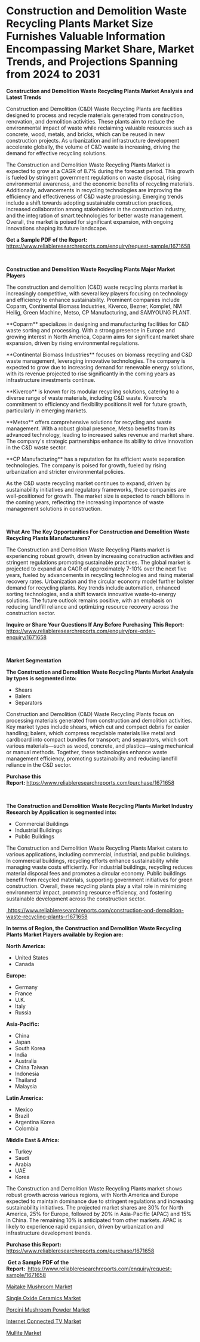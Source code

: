 <p><h1>Construction and Demolition Waste Recycling Plants Market Size Furnishes Valuable Information Encompassing Market Share, Market Trends, and Projections Spanning from 2024 to 2031</h1></p><p><strong>Construction and Demolition Waste Recycling Plants Market Analysis and Latest Trends</strong></p>
<p><p>Construction and Demolition (C&D) Waste Recycling Plants are facilities designed to process and recycle materials generated from construction, renovation, and demolition activities. These plants aim to reduce the environmental impact of waste while reclaiming valuable resources such as concrete, wood, metals, and bricks, which can be reused in new construction projects. As urbanization and infrastructure development accelerate globally, the volume of C&D waste is increasing, driving the demand for effective recycling solutions.</p><p>The Construction and Demolition Waste Recycling Plants Market is expected to grow at a CAGR of 8.7% during the forecast period. This growth is fueled by stringent government regulations on waste disposal, rising environmental awareness, and the economic benefits of recycling materials. Additionally, advancements in recycling technologies are improving the efficiency and effectiveness of C&D waste processing. Emerging trends include a shift towards adopting sustainable construction practices, increased collaboration among stakeholders in the construction industry, and the integration of smart technologies for better waste management. Overall, the market is poised for significant expansion, with ongoing innovations shaping its future landscape.</p></p>
<p><strong>Get a Sample PDF of the Report:&nbsp;</strong> <a href="https://www.reliableresearchreports.com/enquiry/request-sample/1671658?utm_campaign=3&utm_medium=2&utm_source=Github&utm_content=ia&utm_term=10102024&utm_id=construction-and-demolition-waste-recycling-plants">https://www.reliableresearchreports.com/enquiry/request-sample/1671658</a></p>
<p>&nbsp;</p>
<p><strong>Construction and Demolition Waste Recycling Plants Major Market Players</strong></p>
<p><p>The construction and demolition (C&D) waste recycling plants market is increasingly competitive, with several key players focusing on technology and efficiency to enhance sustainability. Prominent companies include Coparm, Continental Biomass Industries, Kiverco, Bezner, Komplet, NM Heilig, Green Machine, Metso, CP Manufacturing, and SAMYOUNG PLANT.</p><p>**Coparm** specializes in designing and manufacturing facilities for C&D waste sorting and processing. With a strong presence in Europe and growing interest in North America, Coparm aims for significant market share expansion, driven by rising environmental regulations.</p><p>**Continental Biomass Industries** focuses on biomass recycling and C&D waste management, leveraging innovative technologies. The company is expected to grow due to increasing demand for renewable energy solutions, with its revenue projected to rise significantly in the coming years as infrastructure investments continue.</p><p>**Kiverco** is known for its modular recycling solutions, catering to a diverse range of waste materials, including C&D waste. Kiverco's commitment to efficiency and flexibility positions it well for future growth, particularly in emerging markets.</p><p>**Metso** offers comprehensive solutions for recycling and waste management. With a robust global presence, Metso benefits from its advanced technology, leading to increased sales revenue and market share. The company's strategic partnerships enhance its ability to drive innovation in the C&D waste sector.</p><p>**CP Manufacturing** has a reputation for its efficient waste separation technologies. The company is poised for growth, fueled by rising urbanization and stricter environmental policies.</p><p>As the C&D waste recycling market continues to expand, driven by sustainability initiatives and regulatory frameworks, these companies are well-positioned for growth. The market size is expected to reach billions in the coming years, reflecting the increasing importance of waste management solutions in construction.</p></p>
<p>&nbsp;</p>
<p><strong>What Are The Key Opportunities For Construction and Demolition Waste Recycling Plants Manufacturers?</strong></p>
<p><p>The Construction and Demolition Waste Recycling Plants market is experiencing robust growth, driven by increasing construction activities and stringent regulations promoting sustainable practices. The global market is projected to expand at a CAGR of approximately 7-10% over the next five years, fueled by advancements in recycling technologies and rising material recovery rates. Urbanization and the circular economy model further bolster demand for recycling plants. Key trends include automation, enhanced sorting technologies, and a shift towards innovative waste-to-energy solutions. The future outlook remains positive, with an emphasis on reducing landfill reliance and optimizing resource recovery across the construction sector.</p></p>
<p><strong>Inquire or Share Your Questions If Any Before Purchasing This Report:</strong> <a href="https://www.reliableresearchreports.com/enquiry/pre-order-enquiry/1671658?utm_campaign=3&utm_medium=2&utm_source=Github&utm_content=ia&utm_term=10102024&utm_id=construction-and-demolition-waste-recycling-plants">https://www.reliableresearchreports.com/enquiry/pre-order-enquiry/1671658</a></p>
<p>&nbsp;</p>
<p><strong>Market Segmentation</strong></p>
<p><strong>The Construction and Demolition Waste Recycling Plants Market Analysis by types is segmented into:</strong></p>
<p><ul><li>Shears</li><li>Balers</li><li>Separators</li></ul></p>
<p><p>Construction and Demolition (C&D) Waste Recycling Plants focus on processing materials generated from construction and demolition activities. Key market types include shears, which cut and compact debris for easier handling; balers, which compress recyclable materials like metal and cardboard into compact bundles for transport; and separators, which sort various materials—such as wood, concrete, and plastics—using mechanical or manual methods. Together, these technologies enhance waste management efficiency, promoting sustainability and reducing landfill reliance in the C&D sector.</p></p>
<p><strong>Purchase this Report:&nbsp;</strong><a href="https://www.reliableresearchreports.com/purchase/1671658?utm_campaign=3&utm_medium=2&utm_source=Github&utm_content=ia&utm_term=10102024&utm_id=construction-and-demolition-waste-recycling-plants">https://www.reliableresearchreports.com/purchase/1671658</a></p>
<p>&nbsp;</p>
<p><strong>The Construction and Demolition Waste Recycling Plants Market Industry Research by Application is segmented into:</strong></p>
<p><ul><li>Commercial Buildings</li><li>Industrial Buildings</li><li>Public Buildings</li></ul></p>
<p><p>The Construction and Demolition Waste Recycling Plants Market caters to various applications, including commercial, industrial, and public buildings. In commercial buildings, recycling efforts enhance sustainability while managing waste costs efficiently. For industrial buildings, recycling reduces material disposal fees and promotes a circular economy. Public buildings benefit from recycled materials, supporting government initiatives for green construction. Overall, these recycling plants play a vital role in minimizing environmental impact, promoting resource efficiency, and fostering sustainable development across the construction sector.</p></p>
<p><a href="https://www.reliableresearchreports.com/construction-and-demolition-waste-recycling-plants-r1671658?utm_campaign=3&utm_medium=2&utm_source=Github&utm_content=ia&utm_term=10102024&utm_id=construction-and-demolition-waste-recycling-plants">&nbsp;https://www.reliableresearchreports.com/construction-and-demolition-waste-recycling-plants-r1671658</a></p>
<p><strong>In terms of Region, the Construction and Demolition Waste Recycling Plants Market Players available by Region are:</strong></p>
<p>
    <p> <strong> North America: </strong>
        <ul>
            <li>United States</li>
            <li>Canada</li>
        </ul>
        </p> 
    <p> <strong> Europe: </strong>
        <ul>
            <li>Germany</li>
            <li>France</li>
            <li>U.K.</li>
            <li>Italy</li>
            <li>Russia</li>
        </ul>
        </p> 
    <p> <strong> Asia-Pacific: </strong>
        <ul>
            <li>China</li>
            <li>Japan</li>
            <li>South Korea</li>
            <li>India</li>
            <li>Australia</li>
            <li>China Taiwan</li>
            <li>Indonesia</li>
            <li>Thailand</li>
            <li>Malaysia</li>
        </ul>
        </p> 
    <p> <strong> Latin America: </strong>
        <ul>
            <li>Mexico</li>
            <li>Brazil</li>
            <li>Argentina Korea</li>
            <li>Colombia</li>
        </ul>
        </p> 
    <p> <strong> Middle East & Africa: </strong>
        <ul>
            <li>Turkey</li>
            <li>Saudi</li>
            <li>Arabia</li>
            <li>UAE</li>
            <li>Korea</li>
        </ul>
    </p>
    </p>
<p><p>The Construction and Demolition Waste Recycling Plants market shows robust growth across various regions, with North America and Europe expected to maintain dominance due to stringent regulations and increasing sustainability initiatives. The projected market shares are 30% for North America, 25% for Europe, followed by 20% in Asia-Pacific (APAC) and 15% in China. The remaining 10% is anticipated from other markets. APAC is likely to experience rapid expansion, driven by urbanization and infrastructure development trends.</p></p>
<p><strong>Purchase this Report: </strong><a href="https://www.reliableresearchreports.com/purchase/1671658?utm_campaign=3&utm_medium=2&utm_source=Github&utm_content=ia&utm_term=10102024&utm_id=construction-and-demolition-waste-recycling-plants">https://www.reliableresearchreports.com/purchase/1671658</a></p>
<p>&nbsp;<strong>Get a Sample PDF of the Report:&nbsp;&nbsp;</strong><a href="https://www.reliableresearchreports.com/enquiry/request-sample/1671658?utm_campaign=3&utm_medium=2&utm_source=Github&utm_content=ia&utm_term=10102024&utm_id=construction-and-demolition-waste-recycling-plants">https://www.reliableresearchreports.com/enquiry/request-sample/1671658</a></p>
<p><strong></strong></p>
<p><p><a href="https://issuu.com/reportprime-2/docs/maitake-mushroom-market-size-2030.p_683f5b1667248c?utm_campaign=3&utm_medium=2&utm_source=Github&utm_content=ia&utm_term=10102024&utm_id=construction-and-demolition-waste-recycling-plants">Maitake Mushroom Market</a></p><p><a href="https://github.com/aiko92han/Market-Research-Report-List-1/blob/main/single-oxide-ceramics-market.md?utm_campaign=3&utm_medium=2&utm_source=Github&utm_content=ia&utm_term=10102024&utm_id=construction-and-demolition-waste-recycling-plants">Single Oxide Ceramics Market</a></p><p><a href="https://issuu.com/reportprime-2/docs/porcini-mushroom-powder-market-size_e4f9005d328e99?utm_campaign=3&utm_medium=2&utm_source=Github&utm_content=ia&utm_term=10102024&utm_id=construction-and-demolition-waste-recycling-plants">Porcini Mushroom Powder Market</a></p><p><a href="https://www.linkedin.com/pulse/unlocking-growth-potential-strategic-analysis-internet-alqte?utm_campaign=3&utm_medium=2&utm_source=Github&utm_content=ia&utm_term=10102024&utm_id=construction-and-demolition-waste-recycling-plants">Internet Connected TV Market</a></p><p><a href="https://github.com/GraceTurner587/Market-Research-Report-List-1/blob/main/mullite-market.md?utm_campaign=3&utm_medium=2&utm_source=Github&utm_content=ia&utm_term=10102024&utm_id=construction-and-demolition-waste-recycling-plants">Mullite Market</a></p></p>